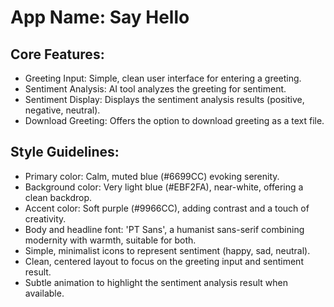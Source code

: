 # **App Name**: Say Hello

## Core Features:

- Greeting Input: Simple, clean user interface for entering a greeting.
- Sentiment Analysis: AI tool analyzes the greeting for sentiment.
- Sentiment Display: Displays the sentiment analysis results (positive, negative, neutral).
- Download Greeting: Offers the option to download greeting as a text file.

## Style Guidelines:

- Primary color: Calm, muted blue (#6699CC) evoking serenity.
- Background color: Very light blue (#EBF2FA), near-white, offering a clean backdrop.
- Accent color: Soft purple (#9966CC), adding contrast and a touch of creativity.
- Body and headline font: 'PT Sans', a humanist sans-serif combining modernity with warmth, suitable for both.
- Simple, minimalist icons to represent sentiment (happy, sad, neutral).
- Clean, centered layout to focus on the greeting input and sentiment result.
- Subtle animation to highlight the sentiment analysis result when available.